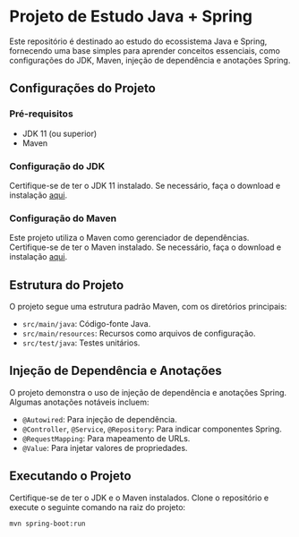 # Projeto de Estudo Java + Spring

Este repositório é destinado ao estudo do ecossistema Java e Spring, fornecendo uma base simples para aprender conceitos essenciais, como configurações do JDK, Maven, injeção de dependência e anotações Spring.

## Configurações do Projeto

### Pré-requisitos
- JDK 11 (ou superior)
- Maven

### Configuração do JDK
Certifique-se de ter o JDK 11 instalado. Se necessário, faça o download e instalação [aqui](https://www.oracle.com/java/technologies/javase-jdk11-downloads.html).

### Configuração do Maven
Este projeto utiliza o Maven como gerenciador de dependências. Certifique-se de ter o Maven instalado. Se necessário, faça o download e instalação [aqui](https://maven.apache.org/download.cgi).

## Estrutura do Projeto

O projeto segue uma estrutura padrão Maven, com os diretórios principais:

- `src/main/java`: Código-fonte Java.
- `src/main/resources`: Recursos como arquivos de configuração.
- `src/test/java`: Testes unitários.

## Injeção de Dependência e Anotações

O projeto demonstra o uso de injeção de dependência e anotações Spring. Algumas anotações notáveis incluem:

- `@Autowired`: Para injeção de dependência.
- `@Controller`, `@Service`, `@Repository`: Para indicar componentes Spring.
- `@RequestMapping`: Para mapeamento de URLs.
- `@Value`: Para injetar valores de propriedades.

## Executando o Projeto

Certifique-se de ter o JDK e o Maven instalados. Clone o repositório e execute o seguinte comando na raiz do projeto:

```bash
mvn spring-boot:run
